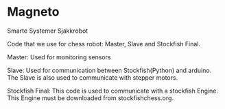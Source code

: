# Magneto
Smarte Systemer Sjakkrobot

Code that we use for chess robot:  Master, Slave and Stockfish Final.


Master:
Used for monitoring sensors

Slave:
Used for communication between Stockfish(Python) and arduino. The Slave is also used to communicate with stepper motors.

Stockfish Final:
This code is used to communicate with a stockfish Engine. This Engine must be downloaded from stockfishchess.org.
